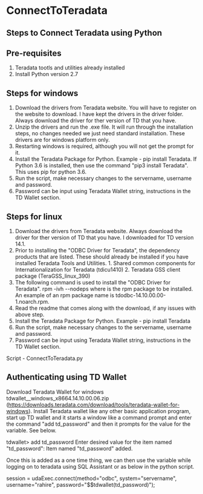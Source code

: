 # ConnectToTeradata

Steps to Connect Teradata using Python
-----------------------------------------------------------------
Pre-requisites
----------------
1. Teradata tootls and utilities already installed
2. Install Python version 2.7

Steps for windows
-----------------
1. Download the drivers from Teradata website. You will have to register on the website to download. I have kept the drivers in the driver folder. Always download the driver for ther version of TD that you have.
2. Unzip the drivers and run the .exe file. It will run through the installation steps, no changes needed we just need standard installation. These drivers are for windows platform only.
3. Restarting windows is required, although you will not get the prompt for it.
4. Install the Teradata Package for Python. Example - pip install Teradata. If Python 3.6 is installed, then use the command "pip3 install Teradata". This uses pip for python 3.6.
5. Run the script, make necessary changes to the servername, username and password.
6. Password can be input using Teradata Wallet string, instructions in the TD Wallet section.

Steps for linux
-----------------
1. Download the drivers from Teradata website. Always download the driver for ther version of TD that you have. I downloaded for TD version 14.1.
2. Prior to installing the "ODBC Driver for Teradata", the dependency products that are listed. These should already be installed if you have installed Teradata Tools and Utilities.
            1. Shared common components for Internationalization for Teradata (tdicu1410)
            2. Teradata GSS client package                                    (TeraGSS_linux_390)
3. The following command is used to install the "ODBC Driver for Teradata".
            rpm -ivh <rpm package> --nodeps
        where <rpm package> is the rpm package to be installed.  An example of an rpm
        package name is tdodbc-14.10.00.00-1.noarch.rpm.
4. Read the readme that comes along with the download, if any issues with above step.
5. Install the Teradata Package for Python. Example - pip install Teradata
6. Run the script, make necessary changes to the servername, username and password.
7. Password can be input using Teradata Wallet string, instructions in the TD Wallet section.

Script - ConnectToTeradata.py

Authenticating using TD Wallet 
--------------------------------
Download Teradata Wallet for windows tdwallet__windows_x8664.14.10.00.06.zip (https://downloads.teradata.com/download/tools/teradata-wallet-for-windows). Install Teradata wallet like any other basic application program, start up TD wallet and it starts a window like a command prompt and enter the command "add td_password" and then it prompts for the value for the variable. See below.

tdwallet> add td_password
Enter desired value for the item named "td_password":
Item named "td_password" added.

Once this is added as a one time thing, we can then use the variable while logging on to teradata using SQL Assistant or as below in the python script.

session = udaExec.connect(method="odbc", system="servername", username="rahire", password="$$tdwallet(td_password)");